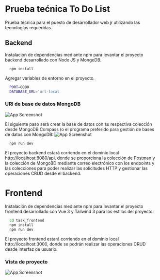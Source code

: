 # Prueba tećnica To Do List

Prueba tećnica para el puesto de desarrollador web jr utilizando las tecnologías requeridas.


## Backend

Instalación de dependencias mediante npm para levantar el proyecto backend desarrollado con Node JS y MongoDB.

```bash
  npm install
```
Agregar variables de entorno en el proyecto.
    
```bash
  PORT=8080
  DATABASE_URL='url-local
```

### URI de base de datos MongoDB

![App Screenshot](https://i.postimg.cc/9X7r7g1D/Screenshot-from-2024-01-22-11-35-21.png)

El siguiente paso será crear la base de datos con su respectiva colección desde MongoDB Compass (o el programa preferido para gestión de bases de datos con MongoDB:
![App Screenshot](https://i.postimg.cc/zBTYnVdP/Captura.png)

```bash
  npm run dev
```
El proyecto backend estará corriendo en el dominio local http://localhost:8080/api, donde se proporciona la colección de Postman y la colección de MongoBD mediante correo electrónico con los endpoints y las colecciones para poder realizar las solicitudes HTTP y gestionar las operaciones CRUD desde el backend.


# Frontend
Instalación de dependencias mediante npm para levantar el proyecto frontend desarrollado con Vue 3 y Tailwind 3 para los estilos del proyecto.

```bash
  cd task_frontend
  npm install
  npm run dev
```
El proyecto frontend estará corriendo en el dominio local http://localhost:3000, donde se podrán realizar las operaciones CRUD desde interfaz de usuario.

### Vista de proyecto

![App Screenshot](https://i.postimg.cc/yYFkNVzf/Screenshot-from-2024-01-22-12-00-12.png)

